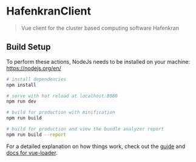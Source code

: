 # HafenkranClient

> Vue client for the cluster based computing software Hafenkran

## Build Setup

To perform these actions, NodeJs needs to be installed on your machine:
https://nodejs.org/en/

``` bash
# install dependencies
npm install

# serve with hot reload at localhost:8080
npm run dev

# build for production with minification
npm run build

# build for production and view the bundle analyzer report
npm run build --report
```

For a detailed explanation on how things work, check out the [guide](http://vuejs-templates.github.io/webpack/) and [docs for vue-loader](http://vuejs.github.io/vue-loader).

